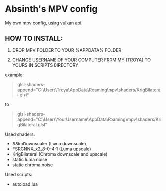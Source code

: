 # Absinth's MPV config
My own mpv config, using vulkan api.

## HOW TO INSTALL:

1) DROP MPV FOLDER TO YOUR %APPDATA% FOLDER

2) CHANGE USERNAME OF YOUR COMPUTER FROM MY (TROYA) TO YOURS IN SCRIPTS DIRECTORY

example:
 >glsl-shaders-append="C:\Users\Troya\AppData\Roaming\mpv\shaders/KrigBilateral.glsl"
 
to

 >glsl-shaders-append="C:\Users\YourUsername\AppData\Roaming\mpv\shaders/KrigBilateral.glsl"

Used shaders:
- SSimDownscaler (Luma downscale)
- FSRCNNX_x2_8-0-4-1 (Luma upscale)
- KrigBilateral (Chroma downscale and upscale)
- static luma noise
- static chroma noise

Used scripts:
- autoload.lua
